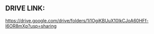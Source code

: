 ## DRIVE LINK:

https://drive.google.com/drive/folders/1i1OgiKBUuX10IkCJoA60HFf-I6OR8mXp?usp=sharing


